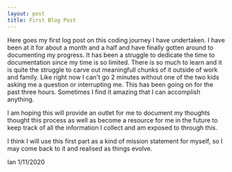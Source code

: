 ```yaml
---
layout: post
title: First Blog Post
---
```


Here goes my first log post on this coding journey I have undertaken.  I have been at it for about a month and a half and have finally gotten around to documenting my progress.  It has been a struggle to dedicate the time to documentation since my time is so limited.  There is so much to learn and it is quite the struggle to carve out meaningfull chunks of it outside of work and family.  Like right now I can't go 2 minutes without one of the two kids asking me a question or interrupting me.  This has been going on for the past three hours.  Sometimes I find it amazing that I can accomplish anything.

I am hoping this will provide an outlet for me to document my thoughts thought this process as well as become a resource for me in the future to keep track of all the information I collect and am exposed to through this.

I think I will use this first part as a kind of mission statement for myself, so I may come back to it and realised as things evolve.


Ian 1/11/2020
